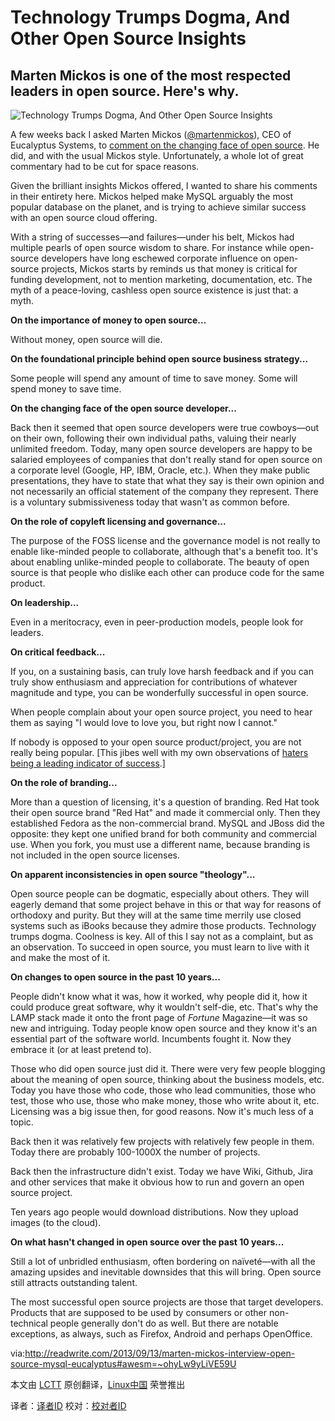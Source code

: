 Technology Trumps Dogma, And Other Open Source Insights
================================================================================

Marten Mickos is one of the most respected leaders in open source. Here's why.
--------------------------------------------------------------------------------

![Technology Trumps Dogma, And Other Open Source Insights](http://readwrite.com/files/styles/630_0su/public/files/files/cloud/marten-mickos.jpg)

A few weeks back I asked Marten Mickos ([@martenmickos](https://twitter.com/martenmickos)), CEO of Eucalyptus Systems, to [comment on the changing face of open source](http://readwrite.com/2013/08/27/linux-turns-22-but-open-source-is-eternal#awesm=~oh8KYvjJatv2EW)</a>. He did, and with the usual Mickos style. Unfortunately, a whole lot of great commentary had to be cut for space reasons.

Given the brilliant insights Mickos offered, I wanted to share his comments in their entirety here. Mickos helped make MySQL arguably the most popular database on the planet, and is trying to achieve similar success with an open source cloud offering.

With a string of successes—and failures—under his belt, Mickos had multiple pearls of open source wisdom to share. For instance while open-source developers have long eschewed corporate influence on open-source projects, Mickos starts by reminds us that money is critical for funding development, not to mention marketing, documentation, etc.&nbsp;The myth of a peace-loving, cashless open source existence is just that: a myth.&nbsp;

**On the importance of money to open source...**

Without money, open source will die.

**On the foundational principle behind open source business strategy...**

Some people will spend any amount of time to save money. Some will spend money to save time.

**On the changing face of the open source developer...**

Back then it seemed that open source developers were true cowboys—out on their own, following their own individual paths, valuing their nearly unlimited freedom. Today, many open source developers are happy to be salaried employees of companies that don't really stand for open source on a corporate level (Google, HP, IBM, Oracle, etc.). When they make public presentations, they have to state that what they say is their own opinion and not necessarily an official statement of the company they represent. There is a voluntary submissiveness today that wasn't as common before.

**On the role of copyleft licensing and governance...**

The purpose of the FOSS license and the governance model is not really to enable like-minded people to collaborate, although that's a benefit too. It's about enabling unlike-minded people to collaborate. The beauty of open source is that people who dislike each other can produce code for the same product.

**On leadership...**

Even in a meritocracy, even in peer-production models, people look for leaders.

**On critical feedback...**

If you, on a sustaining basis, can truly love harsh feedback and if you can truly show enthusiasm and appreciation for contributions of whatever magnitude and type, you can be wonderfully successful in open source.

When people complain about your open source project, you need to hear them as saying "I would love to love you, but right now I cannot."

If nobody is opposed to your open source product/project, you are not really being popular. \[This jibes well with my own observations of [haters being a leading indicator of success](http://readwrite.com/2013/02/25/haters-as-a-leading-indicator-of-success#awesm=~oh8MUh09kvHxy3).\]

**On the role of branding...**

More than a question of licensing, it's a question of branding. Red Hat took their open source brand "Red Hat" and made it commercial only. Then they established Fedora as the non-commercial brand. MySQL and JBoss did the opposite: they kept one unified brand for both community and commercial use. When you fork, you must use a different name, because branding is not included in the open source licenses.

**On apparent inconsistencies in open source "theology"...**

Open source people can be dogmatic, especially about others. They will eagerly demand that some project behave in this or that way for reasons of orthodoxy and purity. But they will at the same time merrily use closed systems such as iBooks because they admire those products. Technology trumps dogma. Coolness is key. All of this I say not as a complaint, but as an observation. To succeed in open source, you must learn to live with it and make the most of it.

**On changes to open source in the past 10 years...**

People didn't know what it was, how it worked, why people did it, how it could produce great software, why it wouldn't self-die, etc. That's why the LAMP stack made it onto the front page of *Fortune* Magazine—it was so new and intriguing. Today people know open source and they know it's an essential part of the software world.
Incumbents fought it. Now they embrace it (or at least pretend to).

Those who did open source just did it. There were very few people blogging about the meaning of open source, thinking about the business models, etc. Today you have those who code, those who lead communities, those who test, those who use, those who make money, those who write about it, etc.
Licensing was a big issue then, for good reasons. Now it's much less of a topic.

Back then it was relatively few projects with relatively few people in them. Today there are probably 100-1000X the number of projects.

Back then the infrastructure didn't exist. Today we have Wiki, Github, Jira and other services that make it obvious how to run and govern an open source project.

Ten years ago people would download distributions. Now they upload images (to the cloud).

**On what hasn't changed in open source over the past 10 years...**

Still a lot of unbridled enthusiasm, often bordering on naïveté—with all the amazing upsides and inevitable downsides that this will bring.
Open source still attracts outstanding talent.

The most successful open source projects are those that target developers. Products that are supposed to be used by consumers or other non-technical people generally don't do as well.&nbsp;But there are notable exceptions, as always, such as Firefox, Android and perhaps OpenOffice.

via:http://readwrite.com/2013/09/13/marten-mickos-interview-open-source-mysql-eucalyptus#awesm=~ohyLw9yLiVE59U

本文由 [LCTT][] 原创翻译，[Linux中国][] 荣誉推出

译者：[译者ID][] 校对：[校对者ID][]


[LCTT]:https://github.com/LCTT/TranslateProject
[Linux中国]:http://linux.cn/portal.php
[译者ID]:http://linux.cn/space/译者ID
[校对者ID]:http://linux.cn/space/校对者ID

